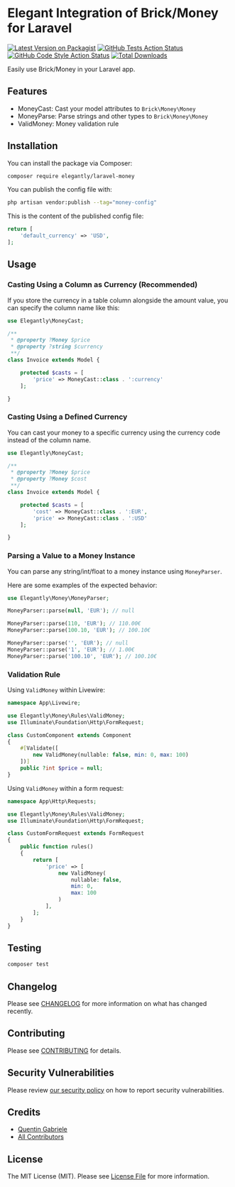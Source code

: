 # Elegant Integration of Brick/Money for Laravel

[![Latest Version on Packagist](https://img.shields.io/packagist/v/elegantly/laravel-money.svg?style=flat-square)](https://packagist.org/packages/elegantly/laravel-money)
[![GitHub Tests Action Status](https://img.shields.io/github/actions/workflow/status/ElegantEngineeringTech/laravel-money/run-tests.yml?branch=main&label=tests&style=flat-square)](https://github.com/ElegantEngineeringTech/laravel-money/actions?query=workflow%3Arun-tests+branch%3Amain)
[![GitHub Code Style Action Status](https://img.shields.io/github/actions/workflow/status/ElegantEngineeringTech/laravel-money/fix-php-code-style-issues.yml?branch=main&label=code%20style&style=flat-square)](https://github.com/ElegantEngineeringTech/laravel-money/actions?query=workflow%3A"Fix+PHP+code+style+issues"+branch%3Amain)
[![Total Downloads](https://img.shields.io/packagist/dt/elegantly/laravel-money.svg?style=flat-square)](https://packagist.org/packages/elegantly/laravel-money)

Easily use Brick/Money in your Laravel app.

## Features

-   MoneyCast: Cast your model attributes to `Brick\Money\Money`
-   MoneyParse: Parse strings and other types to `Brick\Money\Money`
-   ValidMoney: Money validation rule

## Installation

You can install the package via Composer:

```bash
composer require elegantly/laravel-money
```

You can publish the config file with:

```bash
php artisan vendor:publish --tag="money-config"
```

This is the content of the published config file:

```php
return [
    'default_currency' => 'USD',
];
```

## Usage

### Casting Using a Column as Currency (Recommended)

If you store the currency in a table column alongside the amount value, you can specify the column name like this:

```php
use Elegantly\MoneyCast;

/**
 * @property ?Money $price
 * @property ?string $currency
 **/
class Invoice extends Model {

    protected $casts = [
        'price' => MoneyCast::class . ':currency'
    ];

}
```

### Casting Using a Defined Currency

You can cast your money to a specific currency using the currency code instead of the column name.

```php
use Elegantly\MoneyCast;

/**
 * @property ?Money $price
 * @property ?Money $cost
 **/
class Invoice extends Model {

    protected $casts = [
        'cost' => MoneyCast::class . ':EUR',
        'price' => MoneyCast::class . ':USD'
    ];

}
```

### Parsing a Value to a Money Instance

You can parse any string/int/float to a money instance using `MoneyParser`.

Here are some examples of the expected behavior:

```php
use Elegantly\Money\MoneyParser;

MoneyParser::parse(null, 'EUR'); // null

MoneyParser::parse(110, 'EUR'); // 110.00€
MoneyParser::parse(100.10, 'EUR'); // 100.10€

MoneyParser::parse('', 'EUR'); // null
MoneyParser::parse('1', 'EUR'); // 1.00€
MoneyParser::parse('100.10', 'EUR'); // 100.10€
```

### Validation Rule

Using `ValidMoney` within Livewire:

```php
namespace App\Livewire;

use Elegantly\Money\Rules\ValidMoney;
use Illuminate\Foundation\Http\FormRequest;

class CustomComponent extends Component
{
    #[Validate([
        new ValidMoney(nullable: false, min: 0, max: 100)
    ])]
    public ?int $price = null;
}
```

Using `ValidMoney` within a form request:

```php
namespace App\Http\Requests;

use Elegantly\Money\Rules\ValidMoney;
use Illuminate\Foundation\Http\FormRequest;

class CustomFormRequest extends FormRequest
{
    public function rules()
    {
        return [
            'price' => [
                new ValidMoney(
                    nullable: false,
                    min: 0,
                    max: 100
                )
            ],
        ];
    }
}
```

## Testing

```bash
composer test
```

## Changelog

Please see [CHANGELOG](CHANGELOG.md) for more information on what has changed recently.

## Contributing

Please see [CONTRIBUTING](CONTRIBUTING.md) for details.

## Security Vulnerabilities

Please review [our security policy](../../security/policy) on how to report security vulnerabilities.

## Credits

-   [Quentin Gabriele](https://github.com/QuentinGab)
-   [All Contributors](../../contributors)

## License

The MIT License (MIT). Please see [License File](LICENSE.md) for more information.
